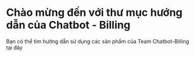 # Chào mừng đến với thư mục hướng dẫn của Chatbot - Billing 
Bạn có thể tìm hướng dẫn sử dụng các sản phẩm của Team Chatbot-Billing tại đây

